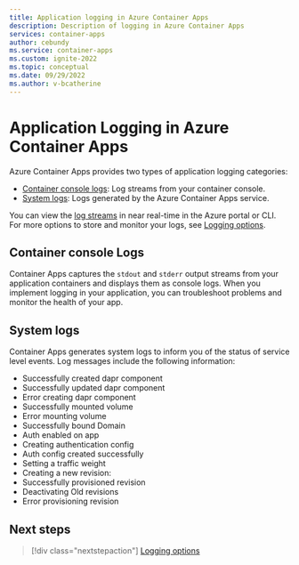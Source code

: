 ```yaml
---
title: Application logging in Azure Container Apps
description: Description of logging in Azure Container Apps
services: container-apps
author: cebundy
ms.service: container-apps
ms.custom: ignite-2022
ms.topic: conceptual
ms.date: 09/29/2022
ms.author: v-bcatherine
---
```


# Application Logging in Azure Container Apps

Azure Container Apps provides two types of application logging categories:

- [Container console logs](#container-console-logs): Log streams from your container console.
- [System logs](#system-logs): Logs generated by the Azure Container Apps service.

You can view the [log streams](log-streaming.md) in near real-time in the Azure portal or CLI. For more options to store and monitor your logs, see [Logging options](log-options.md).

## Container console Logs

Container Apps captures the `stdout` and `stderr` output streams from your application containers and displays them as console logs. When you implement logging in your application, you can troubleshoot problems and monitor the health of your app.  

## System logs

Container Apps generates system logs to inform you of the status of service level events.  Log messages include the following information:

- Successfully created dapr component
- Successfully updated dapr component
- Error creating dapr component
- Successfully mounted volume
- Error mounting volume
- Successfully bound Domain
- Auth enabled on app
- Creating authentication config
- Auth config created successfully
- Setting a traffic weight
- Creating a new revision:
- Successfully provisioned revision
- Deactivating Old revisions
- Error provisioning revision

## Next steps

> [!div class="nextstepaction"]
> [Logging options](log-options.md)
